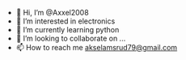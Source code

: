 - 👋 Hi, I’m @Axxel2008
- 👀 I’m interested in electronics
- 🌱 I’m currently learning python
- 💞️ I’m looking to collaborate on ...
- 📫 How to reach me akselamsrud79@gmail.com

<!---
Axxel2008/Axxel2008 is a ✨ special ✨ repository because its `README.md` (this file) appears on your GitHub profile.
You can click the Preview link to take a look at your changes.
--->
